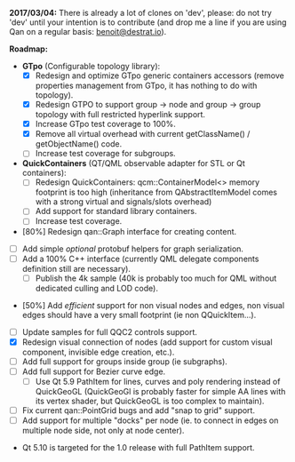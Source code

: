 
**2017/03/04:** There is already a lot of clones on 'dev', please: do not try 'dev' until your intention is to contribute (and drop me a line if you are using Qan on a regular basis: benoit@destrat.io).

**Roadmap:**

  - **GTpo** (Configurable topology library):
     - [X] Redesign and optimize GTpo generic containers accessors (remove properties management from GTpo, it has nothing to do with topology).
     - [X] Redesign GTPO to support group -> node and group -> group topology with full restricted hyperlink support.
     - [X] Increase GTpo test coverage to 100%.
	 - [X] Remove all virtual overhead with current getClassName() / getObjectName() code.
	 - [ ] Increase test coverage for subgroups.
  - **QuickContainers** (QT/QML observable adapter for STL or Qt containers):	 
    - [ ] Redesign QuickContainers: qcm::ContainerModel<> memory footprint is too high (inheritance from QAbstractItemModel comes with a strong virtual and signals/slots overhead)
	- [ ] Add support for standard library containers.
	- [ ] Increase test coverage.
  - [80%] Redesign qan::Graph interface for creating content.
  - [ ] Add simple _optional_ protobuf helpers for graph serialization.
  - [ ] Add a 100% C++ interface (currently QML delegate components definition still are necessary).
     - [ ] Publish the 4k sample (40k is probably too much for QML without dedicated culling and LOD code).
  - [50%] Add _efficient_ support for non visual nodes and edges, non visual edges should have a very small footprint (ie non QQuickItem...).
  - [ ] Update samples for full QQC2 controls support.
  - [X] Redesign visual connection of nodes (add support for custom visual component, invisible edge creation, etc.).
  - [ ] Add full support for groups inside group (ie subgraphs).
  - [ ] Add full support for Bezier curve edge.
     - [ ] Use Qt 5.9 PathItem for lines, curves and poly rendering instead of QuickGeoGL (QuickGeoGl is probably faster for simple AA lines with its vertex shader, but QuickGeoGL is too complex to maintain).
  - [ ] Fix current qan::PointGrid bugs and add "snap to grid" support.
  - [ ] Add support for multiple "docks" per node (ie. to connect in edges on multiple node side, not only at node center).
  - Qt 5.10 is targeted for the 1.0 release with full PathItem support.
